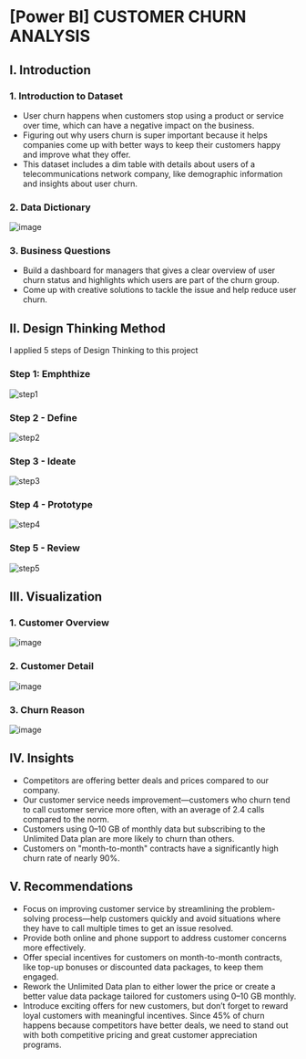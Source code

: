 # [Power BI] CUSTOMER CHURN ANALYSIS
## I. Introduction
### 1. Introduction to Dataset
- User churn happens when customers stop using a product or service over time, which can have a negative impact on the business.
- Figuring out why users churn is super important because it helps companies come up with better ways to keep their customers happy and improve what they offer.
- This dataset includes a dim table with details about users of a telecommunications network company, like demographic information and insights about user churn.
### 2. Data Dictionary
![image](https://github.com/user-attachments/assets/ada181f3-5c56-4494-8769-d68733b24628)
### 3. Business Questions
- Build a dashboard for managers that gives a clear overview of user churn status and highlights which users are part of the churn group.
- Come up with creative solutions to tackle the issue and help reduce user churn.
## II. Design Thinking Method
I applied 5 steps of Design Thinking to this project
### Step 1: Emphthize
![step1](https://github.com/user-attachments/assets/033e4482-925b-4bbf-94f1-532718a4a68d)
### Step 2 - Define
![step2](https://github.com/user-attachments/assets/afa15934-13a7-4ca4-9e58-28cf7e794c1d)

### Step 3 - Ideate
![step3](https://github.com/user-attachments/assets/7a52d34c-bad9-4e35-80e2-d016d135c48e)

### Step 4 - Prototype
![step4](https://github.com/user-attachments/assets/0db33c39-9045-4ccb-80cf-f53d028ef586)

### Step 5 - Review
![step5](https://github.com/user-attachments/assets/464325fb-4d37-4e51-82b2-a125b871f414)
## III. Visualization
### 1. Customer Overview
![image](https://github.com/user-attachments/assets/d140af81-6aa0-42e6-900a-d9ca8d7ed137)
### 2. Customer Detail
![image](https://github.com/user-attachments/assets/fa0ca600-49a1-417c-aece-b2011e6b8707)
### 3. Churn Reason
![image](https://github.com/user-attachments/assets/4fa4725c-ec65-4e5b-bf6e-78cc58ec1834)
## IV. Insights
- Competitors are offering better deals and prices compared to our company.  
- Our customer service needs improvement—customers who churn tend to call customer service more often, with an average of 2.4 calls compared to the norm.  
- Customers using 0–10 GB of monthly data but subscribing to the Unlimited Data plan are more likely to churn than others.  
- Customers on "month-to-month" contracts have a significantly high churn rate of nearly 90%.
## V. Recommendations

- Focus on improving customer service by streamlining the problem-solving process—help customers quickly and avoid situations where they have to call multiple times to get an issue resolved.
- Provide both online and phone support to address customer concerns more effectively.
- Offer special incentives for customers on month-to-month contracts, like top-up bonuses or discounted data packages, to keep them engaged.
- Rework the Unlimited Data plan to either lower the price or create a better value data package tailored for customers using 0–10 GB monthly.
- Introduce exciting offers for new customers, but don’t forget to reward loyal customers with meaningful incentives. Since 45% of churn happens because competitors have better deals, we need to stand out with both competitive pricing and great customer appreciation programs.

